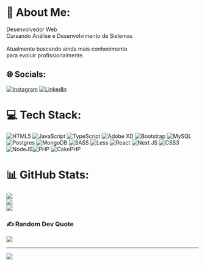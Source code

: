 # 💫 About Me:
Desenvolvedor Web<br>Cursando Análise e Desenvolvimento de Sistemas<br><br>Atualmente buscando ainda mais conhecimento<br>para evoluir profissionalmente.


## 🌐 Socials:
[![Instagram](https://img.shields.io/badge/Instagram-%23E4405F.svg?logo=Instagram&logoColor=white)](https://instagram.com/joaovictorgr16/) [![LinkedIn](https://img.shields.io/badge/LinkedIn-%230077B5.svg?logo=linkedin&logoColor=white)](https://linkedin.com/in/joao-victorbittencourt/) 

# 💻 Tech Stack:
![HTML5](https://img.shields.io/badge/html5-%23E34F26.svg?style=for-the-badge&logo=html5&logoColor=white) ![JavaScript](https://img.shields.io/badge/javascript-%23323330.svg?style=for-the-badge&logo=javascript&logoColor=%23F7DF1E) ![TypeScript](https://img.shields.io/badge/typescript-%23007ACC.svg?style=for-the-badge&logo=typescript&logoColor=white) ![Adobe XD](https://img.shields.io/badge/Adobe%20XD-470137?style=for-the-badge&logo=Adobe%20XD&logoColor=#FF61F6) ![Bootstrap](https://img.shields.io/badge/bootstrap-%238511FA.svg?style=for-the-badge&logo=bootstrap&logoColor=white) ![MySQL](https://img.shields.io/badge/mysql-%2300000f.svg?style=for-the-badge&logo=mysql&logoColor=white) ![Postgres](https://img.shields.io/badge/postgres-%23316192.svg?style=for-the-badge&logo=postgresql&logoColor=white) ![MongoDB](https://img.shields.io/badge/MongoDB-4EA94B?style=for-the-badge&logo=mongodb&logoColor=white)
 ![SASS](https://img.shields.io/badge/SASS-hotpink.svg?style=for-the-badge&logo=SASS&logoColor=white) ![Less](https://img.shields.io/badge/less-2B4C80?style=for-the-badge&logo=less&logoColor=white) ![React](https://img.shields.io/badge/react-%2320232a.svg?style=for-the-badge&logo=react&logoColor=%2361DAFB) ![Next JS](https://img.shields.io/badge/Next-black?style=for-the-badge&logo=next.js&logoColor=white) ![CSS3](https://img.shields.io/badge/css3-%231572B6.svg?style=for-the-badge&logo=css3&logoColor=white) ![NodeJS](https://img.shields.io/badge/node.js-6DA55F?style=for-the-badge&logo=node.js&logoColor=white)![PHP](https://img.shields.io/badge/PHP-777BB4?style=for-the-badge&logo=php&logoColor=white) ![CakePHP](https://img.shields.io/badge/CakePHP-D33C43?style=for-the-badge&logo=cakephp&logoColor=white)
# 📊 GitHub Stats:
![](https://github-readme-stats.vercel.app/api?username=joao-bittencourtgross&theme=tokyonight&hide_border=false&include_all_commits=true&count_private=true)<br/>
![](https://github-readme-streak-stats.herokuapp.com/?user=joao-bittencourtgross&theme=tokyonight&hide_border=false)<br/>
![](https://github-readme-stats.vercel.app/api/top-langs/?username=joao-bittencourtgross&theme=tokyonight&hide_border=false&include_all_commits=true&count_private=true&layout=compact)

### ✍️ Random Dev Quote
![](https://quotes-github-readme.vercel.app/api?type=horizontal&theme=dark)

---
[![](https://visitcount.itsvg.in/api?id=joao-bittencourtgross&icon=0&color=0)](https://visitcount.itsvg.in)

<!-- Proudly created with GPRM ( https://gprm.itsvg.in ) -->
